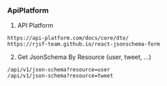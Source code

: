### ApiPlatform 


1. API Platform
```
https://api-platform.com/docs/core/dto/
https://rjsf-team.github.io/react-jsonschema-form
```


2. Get JsonSchema By Resource (user, tweet, ...)
```
/api/v1/json-schema?resource=user
/api/v1/json-schema?resource=tweet
```

